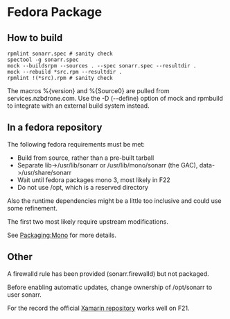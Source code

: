 # Fedora Package #

## How to build ##

    rpmlint sonarr.spec # sanity check
    spectool -g sonarr.spec
    mock --buildsrpm --sources . --spec sonarr.spec --resultdir .
    mock --rebuild *src.rpm --resultdir .
    rpmlint !(*src).rpm # sanity check

The macros %{version} and %{Source0} are pulled from services.nzbdrone.com. Use the -D (--define) option of mock and rpmbuild to integrate with an external build system instead.

## In a fedora repository ##

The following fedora requirements must be met:

* Build from source, rather than a pre-built tarball
* Separate lib->/usr/lib/sonarr or /usr/lib/mono/sonarr (the GAC), data->/usr/share/sonarr
* Wait until fedora packages mono 3, most likely in F22
* Do not use /opt, which is a reserved directory

Also the runtime dependencies might be a little too inclusive and could use some refinement.

The first two most likely require upstream modifications.

See [Packaging:Mono](https://fedoraproject.org/wiki/Packaging:Mono) for more details.

## Other ##

A firewalld rule has been provided (sonarr.firewalld) but not packaged.

Before enabling automatic updates, change ownership of /opt/sonarr to user sonarr.

For the record the official [Xamarin repository](http://www.mono-project.com/docs/getting-started/install/linux/#centos-fedora-and-derivatives) works well on F21.
